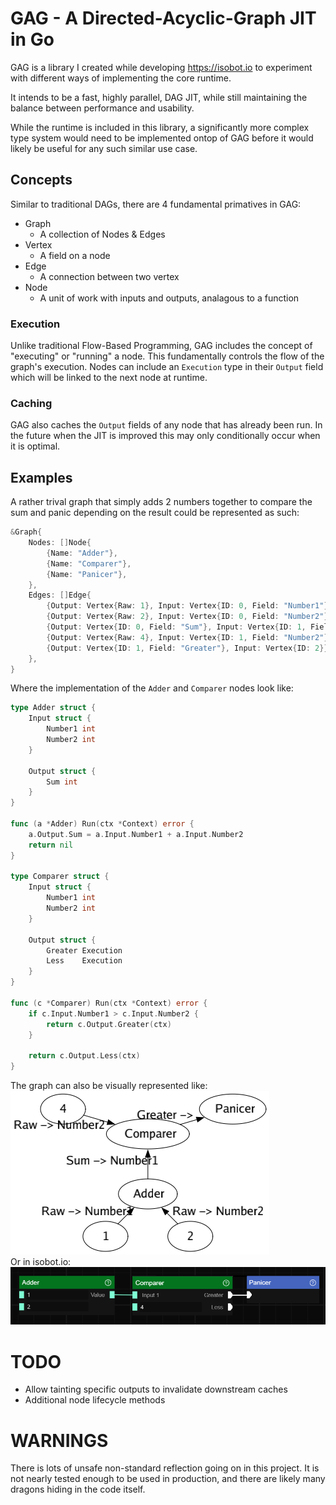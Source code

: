 # GAG - A Directed-Acyclic-Graph JIT in Go  

GAG is a library I created while developing https://isobot.io to experiment with different ways of implementing the core runtime.  

It intends to be a fast, highly parallel, DAG JIT, while still maintaining the balance between performance and usability.  

While the runtime is included in this library, a significantly more complex type system would need to be implemented ontop of GAG before it would likely be useful for any such similar use case.  

## Concepts
Similar to traditional DAGs, there are 4 fundamental primatives in GAG:  

- Graph
	- A collection of Nodes & Edges
- Vertex
	- A field on a node
- Edge
	- A connection between two vertex
- Node
	- A unit of work with inputs and outputs, analagous to a function

### **Execution**
Unlike traditional Flow-Based Programming, GAG includes the concept of "executing" or "running" a node. This fundamentally controls the flow of the graph's execution. Nodes can include an `Execution` type in their `Output` field which will be linked to the next node at runtime. 

### **Caching**
GAG also caches the `Output` fields of any node that has already been run. In the future when the JIT is improved this may only conditionally occur when it is optimal.

## Examples
A rather trival graph that simply adds 2 numbers together to compare the sum and panic depending on the result could be represented as such:

```go
&Graph{
	Nodes: []Node{
		{Name: "Adder"},
		{Name: "Comparer"},
		{Name: "Panicer"},
	},
	Edges: []Edge{
		{Output: Vertex{Raw: 1}, Input: Vertex{ID: 0, Field: "Number1"}},
		{Output: Vertex{Raw: 2}, Input: Vertex{ID: 0, Field: "Number2"}},
		{Output: Vertex{ID: 0, Field: "Sum"}, Input: Vertex{ID: 1, Field: "Number1"}},
		{Output: Vertex{Raw: 4}, Input: Vertex{ID: 1, Field: "Number2"}},
		{Output: Vertex{ID: 1, Field: "Greater"}, Input: Vertex{ID: 2}},
	},
}
```

Where the implementation of the `Adder` and `Comparer` nodes look like:

```go
type Adder struct {
	Input struct {
		Number1 int
		Number2 int
	}

	Output struct {
		Sum int
	}
}

func (a *Adder) Run(ctx *Context) error {
	a.Output.Sum = a.Input.Number1 + a.Input.Number2
	return nil
}

type Comparer struct {
	Input struct {
		Number1 int
		Number2 int
	}

	Output struct {
		Greater Execution
		Less    Execution
	}
}

func (c *Comparer) Run(ctx *Context) error {
	if c.Input.Number1 > c.Input.Number2 {
		return c.Output.Greater(ctx)
	}

	return c.Output.Less(ctx)
}
```

The graph can also be visually represented like:  
![graph](/docs/graph.png)  
Or in isobot.io:
![iso-graph](/docs/iso-graph.png)  


# TODO
- Allow tainting specific outputs to invalidate downstream caches
- Additional node lifecycle methods

# WARNINGS
There is lots of unsafe non-standard reflection going on in this project. It is not nearly tested enough to be used in production, and there are likely many dragons hiding in the code itself.
